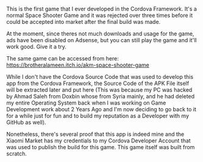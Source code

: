 This is the first game that I ever developed in the Cordova Framework. It's a normal Space Shooter Game and it was rejected over three times before it could be accepted into market after the final build was made.

At the moment, since theres not much downloads and usage for the game, ads have been disabled on Adsense, but you can still play the game and it'll work good. Give it a try.

The same game can be accessed from here: https://brotheralameen.itch.io/akm-space-shooter-game

While I don't have the Cordova Source Code that was used to develop this app from the Cordova Framework, the Source Code of the APK File itself will be extracted later and put here (This was because my PC was hacked by Ahmad Saleh from Doxbin whose from Syria mainly, and he had deleted my entire Operating System back when I was working on Game Development work about 2 Years Ago and I'm now deciding to go back to it for a while just for fun and to build my reputation as a Developer with my GitHub as well). 

Nonetheless, there's several proof that this app is indeed mine and the Xiaomi Market has my credentials to my Cordova Developer Account that was used to publish the build for this game. This game itself was built from scratch.
